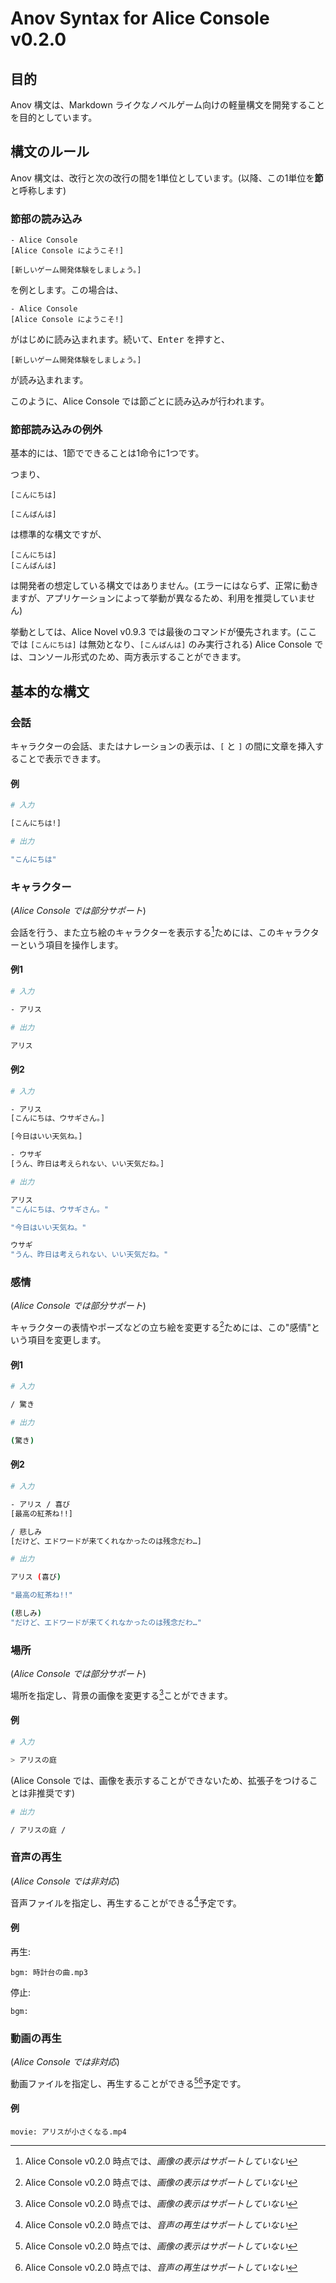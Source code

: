 # Anov Syntax for Alice Console v0.2.0

## 目的

Anov 構文は、Markdown ライクなノベルゲーム向けの軽量構文を開発することを目的としています。

## 構文のルール

Anov 構文は、改行と次の改行の間を1単位としています。(以降、この1単位を**節**と呼称します)

### 節部の読み込み

```
- Alice Console
[Alice Console にようこそ!]

[新しいゲーム開発体験をしましょう。]
```

を例とします。この場合は、

```
- Alice Console
[Alice Console にようこそ!]
```

がはじめに読み込まれます。続いて、<kbd>Enter</kbd> を押すと、

```
[新しいゲーム開発体験をしましょう。]
```

が読み込まれます。

このように、Alice Console では節ごとに読み込みが行われます。

### 節部読み込みの例外

基本的には、1節でできることは1命令に1つです。

つまり、

```
[こんにちは]

[こんばんは]
```

は標準的な構文ですが、

```
[こんにちは]
[こんばんは]
```

は開発者の想定している構文ではありません。(エラーにはならず、正常に動きますが、アプリケーションによって挙動が異なるため、利用を推奨していません)

挙動としては、Alice Novel v0.9.3 では最後のコマンドが優先されます。(ここでは `[こんにちは]` は無効となり、`[こんばんは]` のみ実行される) Alice Console では、コンソール形式のため、両方表示することができます。

## 基本的な構文

### 会話

キャラクターの会話、またはナレーションの表示は、`[` と `]` の間に文章を挿入することで表示できます。

#### 例

```sh
# 入力

[こんにちは!]
```

```sh
# 出力

"こんにちは"
```

### キャラクター

(*Alice Console では部分サポート*)

会話を行う、また立ち絵のキャラクターを表示する[^image]ためには、このキャラクターという項目を操作します。

#### 例1

```sh
# 入力

- アリス
```

```sh
# 出力

アリス
```

#### 例2

```sh
# 入力

- アリス
[こんにちは、ウサギさん。]

[今日はいい天気ね。]

- ウサギ
[うん、昨日は考えられない、いい天気だね。]
```

```sh
# 出力

アリス
"こんにちは、ウサギさん。"

"今日はいい天気ね。"

ウサギ
"うん、昨日は考えられない、いい天気だね。"
```

### 感情

(*Alice Console では部分サポート*)

キャラクターの表情やポーズなどの立ち絵を変更する[^image]ためには、この"感情"という項目を変更します。

#### 例1

```sh
# 入力

/ 驚き
```

```sh
# 出力

(驚き)
```

#### 例2

```sh
# 入力

- アリス / 喜び
[最高の紅茶ね!!]

/ 悲しみ
[だけど、エドワードが来てくれなかったのは残念だわ…]
```

```sh
# 出力

アリス (喜び)

"最高の紅茶ね!!"

(悲しみ)
"だけど、エドワードが来てくれなかったのは残念だわ…"
```

### 場所

(*Alice Console では部分サポート*)

場所を指定し、背景の画像を変更する[^image]ことができます。

#### 例

```sh
# 入力

> アリスの庭
```

(Alice Console では、画像を表示することができないため、拡張子をつけることは非推奨です)

```sh
# 出力

/ アリスの庭 /
```

### 音声の再生

(*Alice Console では非対応*)

音声ファイルを指定し、再生することができる[^audio]予定です。

#### 例

再生:

```
bgm: 時計台の曲.mp3
```

停止:

```
bgm: 
```

### 動画の再生

(*Alice Console では非対応*)

動画ファイルを指定し、再生することができる[^image][^audio]予定です。

#### 例

```
movie: アリスが小さくなる.mp4
```

[^image]: Alice Console v0.2.0 時点では、*画像の表示はサポートしていない*
[^audio]: Alice Console v0.2.0 時点では、*音声の再生はサポートしていない*

